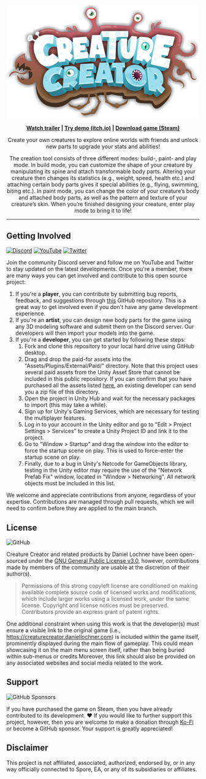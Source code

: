 ![Creature Creator Logo](./Logo.png)

<p align="center"><b><a href="https://www.youtube.com/watch?v=FgXHPeQhEXo">Watch trailer</a> | <a href="https://bit.ly/creature-creator-demo">Try demo (itch.io)</a> | <a href="https://store.steampowered.com/app/1990050/Creature_Creator">Download game (Steam)</a></b></p>

<p align="center">Create your own creatures to explore online worlds with friends and unlock new parts to upgrade your stats and abilities!</p>

<p align="center">The creation tool consists of three different modes: build-, paint- and play mode. In build mode, you can customize the shape of your creature by manipulating its spine and attach transformable body parts. Altering your creature then changes its statistics (e.g., weight, speed, health etc.) and attaching certain body parts gives it special abilities (e.g., flying, swimming, biting etc.). In paint mode, you can change the color of your creature’s body and attached body parts, as well as the pattern and texture of your creature’s skin. When you’re finished designing your creature, enter play mode to bring it to life!</p>

---


## Getting Involved

[![Discord](https://img.shields.io/discord/648800197702320137?logo=discord&style=flat)](https://discord.com/invite/CpugBB4r7W)
[![YouTube](https://img.shields.io/youtube/channel/subscribers/UCGLR3v7NaV1t92dnzWZNSKA?logo=youtube&style=flat&label=subscribe)](https://www.youtube.com/channel/UCGLR3v7NaV1t92dnzWZNSKA?sub_confirmation=1)
[![Twitter](https://img.shields.io/twitter/follow/daniellochner?logo=twitter&style=flat&label=follow)](https://twitter.com/daniellochner)

Join the community Discord server and follow me on YouTube and Twitter to stay updated on the latest developments. Once you're a member, there are many ways you can get involved and contribute to this open source project:

1. If you're a **player**, you can contribute by submitting bug reports, feedback, and suggestions through [this](https://github.com/daniellochner/creature-creator-game/issues) GitHub repository. This is a great way to get involved even if you don't have any game development experience.
2. If you're an **artist**, you can design new body parts for the game using any 3D modeling software and submit them on the Discord server. Our developers will then import your models into the game.
3. If you're a **developer**, you can get started by following these steps:
    1. Fork and clone this repository to your local hard drive using GitHub desktop.
    2. Drag and drop the paid-for assets into the "Assets/Plugins/External/Paid/" directory. Note that this project uses several paid assets from the Unity Asset Store that cannot be included in this public repository. If you can confirm that you have purchased all the assets listed [here](https://assetstore.unity.com/lists/list-280315), an existing developer can send you a zip file of this directory.
    3. Open the project in Unity Hub and wait for the necessary packages to import (this may take a while).
    4. Sign up for Unity's Gaming Services, which are necessary for testing the multiplayer features.
    5. Log in to your account in the Unity editor and go to "Edit > Project Settings > Services" to create a Unity Project ID and link it to the project.
    6. Go to "Window > Startup" and drag the window into the editor to force the startup scene on play. This is used to force-enter the startup scene on play.
    7. Finally, due to a bug in Unity's Netcode for GameObjects library, testing in the Unity editor may require the use of the "Network Prefab Fix" window, located in "Window > Networking". All network objects must be included in this list.

We welcome and appreciate contributions from anyone, regardless of your expertise. Contributions are managed through pull requests, which we will need to confirm before they are applied to the main branch.


## License
![GitHub](https://img.shields.io/github/license/daniellochner/creature-creator-game?logo=github&style=flat)

Creature Creator and related products by Daniel Lochner have been open-sourced under the [GNU General Public License v3.0](./LICENSE.md), however, contributions made by members of the community are usable at the discretion of their author(s).

> Permissions of this strong copyleft license are conditioned on making available complete source code of licensed works and modifications, which include larger works using a licensed work, under the same license. Copyright and license notices must be preserved. Contributors provide an express grant of patent rights.

One additional constraint when using this work is that the developer(s) must ensure a visible link to the original game (i.e., https://creaturecreator.daniellochner.com) is included within the game itself, prominently displayed during the main flow of gameplay. This could mean showcasing it on the main menu screen itself, rather than being buried within sub-menus or credits Moreover, this link should also be provided on any associated websites and social media related to the work.


## Support
![GitHub Sponsors](https://img.shields.io/github/sponsors/daniellochner?logo=github&style=flat)

If you have purchased the game on Steam, then you have already contributed to its development. ♥ If you would like to further support this project, however, then you are welcome to make a donation through [Ko-Fi](https://ko-fi.com/daniellochner) or become a GitHub sponsor. Your support is greatly appreciated!


## Disclaimer
This project is not affiliated, associated, authorized, endorsed by, or in any way officially connected to Spore, EA, or any of its subsidiaries or affiliates.
